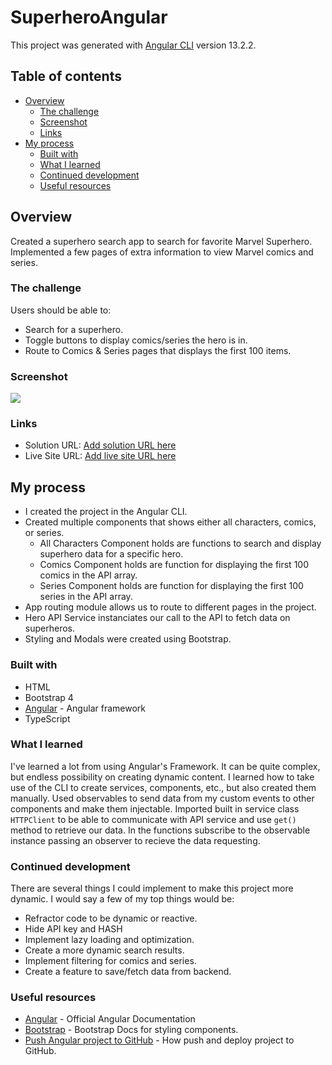 # SuperheroAngular

This project was generated with [Angular CLI](https://github.com/angular/angular-cli) version 13.2.2.


## Table of contents

- [Overview](#overview)
  - [The challenge](#the-challenge)
  - [Screenshot](#screenshot)
  - [Links](#links)
- [My process](#my-process)
  - [Built with](#built-with)
  - [What I learned](#what-i-learned)
  - [Continued development](#continued-development)
  - [Useful resources](#useful-resources)



## Overview
Created a superhero search app to search for favorite Marvel Superhero. Implemented a few pages of extra information to view Marvel comics and series. 

### The challenge

Users should be able to:

- Search for a superhero.
- Toggle buttons to display comics/series the hero is in.
- Route to Comics & Series pages that displays the first 100 items. 

### Screenshot

![](./screenshot.gif)


### Links

- Solution URL: [Add solution URL here](https://github.com/flo1244/superhero-marvel-api-angular)
- Live Site URL: [Add live site URL here](https://flo1244.github.io/superhero-marvel-api-angular/superhero-marvel-api-angular/)

## My process
- I created the project in the Angular CLI. 
- Created multiple components that shows either all characters, comics, or series.
  - All Characters Component holds are functions to search and display superhero data for a specific hero.
  - Comics Component holds are function for displaying the first 100 comics in the API array.
  - Series Component holds are function for displaying the first 100 series in the API array.  
- App routing module allows us to route to different pages in the project.
- Hero API Service instanciates our call to the API to fetch data on superheros. 
- Styling and Modals were created using Bootstrap.

### Built with

- HTML
- Bootstrap 4
- [Angular](https://github.com/angular/angular-cli) - Angular framework
- TypeScript


### What I learned
I've learned a lot from using Angular's Framework. It can be quite complex, but endless possibility on creating dynamic content.
I learned how to take use of the CLI to create services, components, etc., but also created them manually. Used observables to send data from
my custom events to other components and make them injectable. Imported built in service class ``HTTPClient`` to be able to communicate with API
service and use ``get()`` method to retrieve our data. In the functions subscribe to the observable instance passing an observer to recieve the
data requesting. 



### Continued development

There are several things I could implement to make this project more dynamic. I would say a few of my top things would be:
- Refractor code to be dynamic or reactive.
- Hide API key and HASH 
- Implement lazy loading and optimization.
- Create a more dynamic search results.
- Implement filtering for comics and series.
- Create a feature to save/fetch data from backend.

### Useful resources

- [Angular](https://angular.io/) - Official Angular Documentation
- [Bootstrap](https://getbootstrap.com/docs/4.6/getting-started/introduction/) - Bootstrap Docs for styling components.
- [Push Angular project to GitHub](https://efficientuser.com/2021/03/04/how-to-deploy-angular-app-on-github-pages-for-free/) - How push and deploy project to GitHub.

